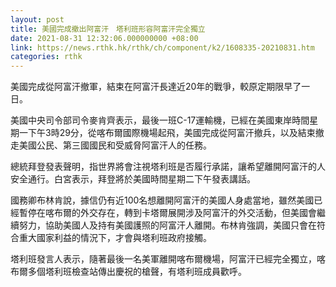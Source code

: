 ```yaml
---
layout: post
title: 美國完成撤出阿富汗　塔利班形容阿富汗完全獨立
date: 2021-08-31 12:32:06.000000000 +08:00
link: https://news.rthk.hk/rthk/ch/component/k2/1608335-20210831.htm
categories: rthk
---
```


美國完成從阿富汗撤軍，結束在阿富汗長達近20年的戰爭，較原定期限早了一日。

美國中央司令部司令麥肯齊表示，最後一班C-17運輸機，已經在美國東岸時間星期一下午3時29分，從喀布爾國際機場起飛，美國完成從阿富汗撤兵，以及結束撤走美國公民、第三國國民和受威脅阿富汗人的任務。

總統拜登發表聲明，指世界將會注視塔利班是否履行承諾，讓希望離開阿富汗的人安全通行。白宮表示，拜登將於美國時間星期二下午發表講話。

國務卿布林肯說，據信仍有近100名想離開阿富汗的美國人身處當地，雖然美國已經暫停在喀布爾的外交存在，轉到卡塔爾展開涉及阿富汗的外交活動，但美國會繼續努力，協助美國人及持有美國護照的阿富汗人離開。布林肯強調，美國只會在符合重大國家利益的情況下，才會與塔利班政府接觸。

塔利班發言人表示，隨著最後一名美軍離開喀布爾機場，阿富汗已經完全獨立，喀布爾多個塔利班檢查站傳出慶祝的槍聲，有塔利班成員歡呼。
